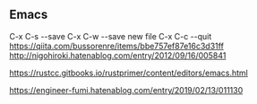 ## Emacs
C-x C-s --save
C-x C-w --save new file
C-x C-c --quit
https://qiita.com/bussorenre/items/bbe757ef87e16c3d31ff
http://nigohiroki.hatenablog.com/entry/2012/09/16/005841

https://rustcc.gitbooks.io/rustprimer/content/editors/emacs.html


https://engineer-fumi.hatenablog.com/entry/2019/02/13/011130

